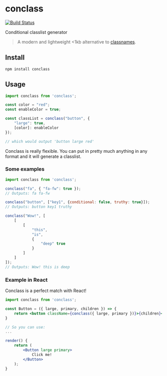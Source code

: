 # conclass

[![Build Status](https://travis-ci.com/pataar/conclass.svg?branch=master)](https://travis-ci.com/pataar/conclass)

Conditional classlist generator
>A modern and lightweight <1kb alternative to [classnames](https://github.com/JedWatson/classnames).

## Install
```console
npm install conclass
```

## Usage
```javascript
import conclass from 'conclass';

const color = "red";
const enableColor = true;

const classList = conclass("button", {
	"large": true,
	[color]: enableColor
});

// which would output 'button large red'

```

Conclass is really flexible. You can put in pretty much anything in any format and it will generate a classlist.

### Some examples
```javascript
import conclass from 'conclass';

conclass("fa", { "fa-fw": true });
// Outputs: fa fa-fw

conclass("button", ["key1", {conditional: false, truthy: true}]);
// Outputs: button key1 truthy

conclass("Wow!", [
	[
		[
			"this",
			"is",
			{
				"deep" true
			}
		]
	]
]);
// Outputs: Wow! this is deep
```

### Example in React
Conclass is a perfect match with React!
```jsx
import conclass from 'conclass';

const Button = ({ large, primary, children }) => {
	return <button className={conclass({ large, primary })}>{children}</button>;
}

// So you can use:
...

render() {
	return (
		<Button large primary>
			Click me!
		</Button>
	);
}
```
